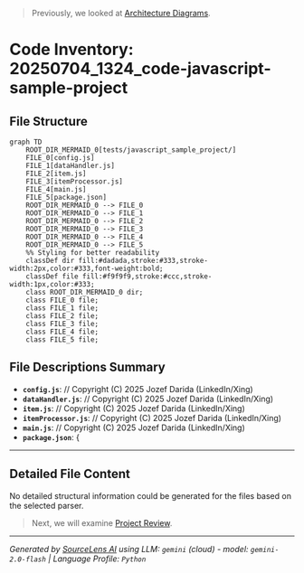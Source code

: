 > Previously, we looked at [Architecture Diagrams](09_diagrams.md).

# Code Inventory: 20250704_1324_code-javascript-sample-project
## File Structure
```mermaid
graph TD
    ROOT_DIR_MERMAID_0[tests/javascript_sample_project/]
    FILE_0[config.js]
    FILE_1[dataHandler.js]
    FILE_2[item.js]
    FILE_3[itemProcessor.js]
    FILE_4[main.js]
    FILE_5[package.json]
    ROOT_DIR_MERMAID_0 --> FILE_0
    ROOT_DIR_MERMAID_0 --> FILE_1
    ROOT_DIR_MERMAID_0 --> FILE_2
    ROOT_DIR_MERMAID_0 --> FILE_3
    ROOT_DIR_MERMAID_0 --> FILE_4
    ROOT_DIR_MERMAID_0 --> FILE_5
    %% Styling for better readability
    classDef dir fill:#dadada,stroke:#333,stroke-width:2px,color:#333,font-weight:bold;
    classDef file fill:#f9f9f9,stroke:#ccc,stroke-width:1px,color:#333;
    class ROOT_DIR_MERMAID_0 dir;
    class FILE_0 file;
    class FILE_1 file;
    class FILE_2 file;
    class FILE_3 file;
    class FILE_4 file;
    class FILE_5 file;
```
## File Descriptions Summary
*   **`config.js`**: // Copyright (C) 2025 Jozef Darida (LinkedIn/Xing)
*   **`dataHandler.js`**: // Copyright (C) 2025 Jozef Darida (LinkedIn/Xing)
*   **`item.js`**: // Copyright (C) 2025 Jozef Darida (LinkedIn/Xing)
*   **`itemProcessor.js`**: // Copyright (C) 2025 Jozef Darida (LinkedIn/Xing)
*   **`main.js`**: // Copyright (C) 2025 Jozef Darida (LinkedIn/Xing)
*   **`package.json`**: {
---
## Detailed File Content
No detailed structural information could be generated for the files based on the selected parser.

> Next, we will examine [Project Review](11_project_review.md).


---

*Generated by [SourceLens AI](https://github.com/openXFlow/sourceLensAI) using LLM: `gemini` (cloud) - model: `gemini-2.0-flash` | Language Profile: `Python`*